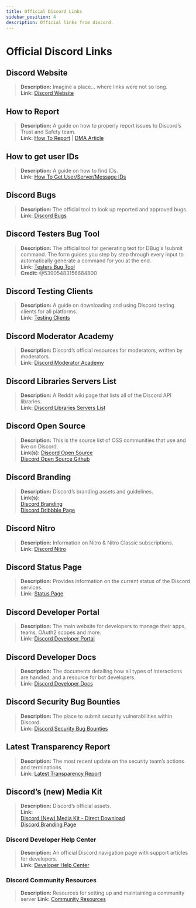 ```yaml
---
title: Official Discord Links
sidebar_position: 4
description: Official links from discord.
---
```


# Official Discord Links

## **Discord Website**
> __Description:__ Imagine a place… where links were not so long.   <br/>
__Link:__ [Discord Website](https://dis.gd/)

## **How to Report**
> __Description:__ A guide on how to properly report issues to Discord’s Trust and Safety  team.   <br/>
__Link:__  [How To Report](https://dis.gd/howtoreport) | [DMA Article](https://discord.com/moderation/360058643194-104:-How-to-Report-Content-to-Discord)

## **How to get user IDs** 
> __Description:__ A guide on how to find IDs.   <br/>
__Link:__  [How To Get User/Server/Message IDs](https://dis.gd/findmyid)

## **Discord Bugs**
> __Description:__  The official tool to look up reported and approved bugs.   <br/>
__Link:__ [Discord Bugs](https://bugs.discord.com/)

## **Discord Testers Bug Tool**
> __Description:__ The official tool for generating text for DBug's !submit command. The form guides you step by step through every input to automatically generate a command for you at the end.   <br/>
__Link:__ [Testers Bug Tool](https://dis.gd/bug-tool)   <br/>
__Credit:__ @53905483156684800

## **Discord Testing Clients**
> __Description:__ A guide on downloading and using Discord testing clients for all platforms.   <br/>
__Link:__ [Testing Clients](https://support.discord.com/hc/en-us/articles/360035675191-Discord-Testing-Clients)

## **Discord Moderator Academy** 
> __Description:__ Discord’s official resources for moderators, written by moderators.   <br/>
__Link:__ [Discord Moderator Academy](https://dis.gd/moderation)

## **Discord Libraries Servers List**
> __Description:__ A Reddit wiki page that lists all of the Discord API libraries.   <br/>
__Link:__ [Discord Libraries Servers List](https://www.reddit.com/r/discordapp/wiki/developers)

## **Discord Open Source**
> __Description:__ This is the source list of OSS communities that use and live on Discord.   <br/>
__Link(s):__
[Discord Open Source](https://discord.com/open-source)   <br/>
[Discord Open Source Github](https://github.com/discord/discord-open-source)

## **Discord Branding**  
> __Description:__ Discord’s branding assets and guidelines.   <br/>
__Link(s):__  <br/>
[Discord Branding](https://discord.com/branding)  <br/>
[Discord Dribbble Page](https://discord.design/)


## **Discord Nitro**
> __Description:__  Information on Nitro & Nitro Classic subscriptions.   <br/>
__Link:__ [Discord Nitro](https://dis.gd/nitro)

## **Discord Status Page**
> __Description:__ Provides information on the current status of the Discord services.   <br/>
__Link:__ [Status Page](https://dis.gd/status)

## **Discord Developer Portal**
> __Description:__ The main website for developers to manage their apps, teams, OAuth2 scopes and more.    <br/>
__Link:__ [Discord Developer Portal](https://discord.com/developers/)

## **Discord Developer Docs**
> __Description:__ The documents detailing how all types of interactions are handled, and a resource for bot developers.   <br/>
__Link:__ [Discord Developer Docs](https://discord.dev/)

## **Discord Security Bug Bounties**
> __Description:__ The place to submit security vulnerabilities within Discord.   <br/>
__Link:__ [Discord Security Bug Bounties](https://discord.com/security)

## **Latest Transparency Report** 
> __Description:__ The most recent update on the security team’s actions and terminations.   <br/>
__Link:__ [Latest Transparency Report](https://discord.com/blog/discord-transparency-report-h1-2021)

## **Discord’s (new) Media Kit**
> __Description:__ Discord’s official assets.   <br/>
__Link:__ <br/>
[Discord (New) Media Kit - Direct Download](https://www.dropbox.com/sh/nabhhaq7kt59exr/AAB7U3f2pW-Jmvdul0yy7o-ia?dl=1)  <br/>
[Discord Branding Page](https://discord.com/branding)

### **Discord Developer Help Center**
> __Description:__ An official Discord navigation page with support articles for developers. <br/>
__Link:__ [Developer Help Center](https://support-dev.discord.com)

### **Discord Community Resources**
> __Description:__ Resources for setting up and maintaining a community server
__Link:__ [Community Resources](https://discord.com/community)
